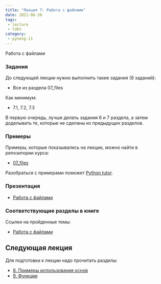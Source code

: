 ```yaml
---
title: "Лекция 7: Работа с файлами"
date: 2021-06-20
tags:
 - lecture
 - labs
category:
 - pyneng-11
---
```


Работа с файлами

### Задания

До следующей лекции нужно выполнить такие задания (8 заданий):

* Все из раздела 07_files

Как минимум:

* 7.1, 7.2, 7.3

В первую очередь, лучше делать задания 6 и 7 раздела, а затем доделывать те, которые не сделаны из предыдущих разделов.


### Примеры

Примеры, которые показывались на лекции, можно найти в репозитории курса:

* [07_files](https://github.com/pyneng/pyneng-online-11-jun-aug-2021/tree/main/examples/07_files)

Разобраться с примерами поможет [Python tutor](http://www.pythontutor.com/).

### Презентация

* [Работа с файлами](https://github.com/pyneng/all-pyneng-slides/blob/main/pyneng/07_files.md)


### Соответствующие разделы в книге

Ссылки на пройденные темы:

* [Работа с файлами](https://pyneng.readthedocs.io/ru/latest/book/07_files/index.html)


## Следующая лекция

Для подготовки к лекции надо прочитать разделы:

* [8. Примеры использования основ](https://pyneng.readthedocs.io/ru/latest/book/08_python_basic_examples/index.html)
* [9. Функции](https://pyneng.readthedocs.io/ru/latest/book/09_functions/index.html)

